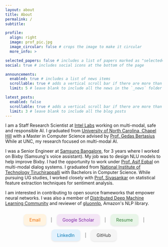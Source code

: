 ```yaml
---
layout: about
title: About
permalink: /
subtitle:

profile:
  align: right
  image: prof_pic.jpg
  image_circular: false # crops the image to make it circular
  more_info: >

selected_papers: false # includes a list of papers marked as "selected={true}"
social: true # includes social icons at the bottom of the page

announcements:
  enabled: true # includes a list of news items
  scrollable: true # adds a vertical scroll bar if there are more than 3 news items
  limit: 5 # leave blank to include all the news in the `_news` folder

latest_posts:
  enabled: false
  scrollable: true # adds a vertical scroll bar if there are more than 3 new posts items
  limit: 3 # leave blank to include all the blog posts
---
```


I am a Staff Research Scientist at [Intel Labs](https://www.intel.com/content/www/us/en/research/overview.html) working on multi-modal, safe and responsible AI. I graduated from  [University of North Carolina, Chapel Hill](https://www.unc.edu/) with a Master in Computer Science advised by [Prof. Gedas Bertasius](https://www.gedasbertasius.com/)  While at UNC, my research focused on multi-modal AI.

I was a Senior Engineer at [Samsung Bangalore](https://research.samsung.com/sri-b), for 3 years where I worked on Bixby (Samsung's voice assistant). My job was to design NLU models to help improve Bixby. I had the opportunity to work under [Prof. Asif Eqbal](https://www.asifekbal.com/) on multi-modal dialog systems. I graduated from [National Institute of Technology Tiruchirappalli](https://www.nitt.edu/) with Bachelors in Computer Science. While pursuing UG studies, I worked closely with [Prof. Sivasankar](https://www.nitt.edu/home/academics/departments/cse/faculty/sivas/) on statistical feature extraction techniques for sentiment analysis.

I am interested in contributing to open source frameworks that empower neural networks. I was also a member of [Distributed Deep Machine Learning Community](https://github.com/dmlc") and reviewer of [gluonnlp](https://nlp.gluon.ai/), Amazon's NLP library.

<div style="text-align: center; margin: 20px 0;">
  <a href="mailto:avinashmadasu17@gmail.com" style="display: inline-block; padding: 10px 18px; margin: 6px; background-color: #fff3e0; border-radius: 10px; text-decoration: none; box-shadow: 0 2px 4px rgba(0,0,0,0.1); color: #ef6c00;">Email</a>
  <span style="margin: 0 5px; color: #666;">|</span>
  <a href="https://scholar.google.com/citations?user=YRe0ruYAAAAJ&hl=en" style="display: inline-block; padding: 10px 18px; margin: 6px; background-color: #f3e5f5; border-radius: 10px; text-decoration: none; box-shadow: 0 2px 4px rgba(0,0,0,0.1); color: #7b1fa2;">Google Scholar</a>
  <span style="margin: 0 5px; color: #666;">|</span>
  <a href="https://avinashsai.github.io/assets/pdf/Resume_Extended.pdf" style="display: inline-block; padding: 10px 18px; margin: 6px; background-color: #e8f5e8; border-radius: 10px; text-decoration: none; box-shadow: 0 2px 4px rgba(0,0,0,0.1); color: #2e7d32;">Resume</a>
  <span style="margin: 0 5px; color: #666;">|</span>
  <a href="https://www.linkedin.com/in/avinash-madasu-623b1a12a/" style="display: inline-block; padding: 10px 18px; margin: 6px; background-color: #e3f2fd; border-radius: 10px; text-decoration: none; box-shadow: 0 2px 4px rgba(0,0,0,0.1); color: #0077b5;">LinkedIn</a>
  <span style="margin: 0 5px; color: #666;">|</span>
  <a href="https://github.com/avinashsai" style="display: inline-block; padding: 10px 18px; margin: 6px; background-color: #f5f5f5; border-radius: 10px; text-decoration: none; box-shadow: 0 2px 4px rgba(0,0,0,0.1); color: #333;">GitHub</a>
</div>
